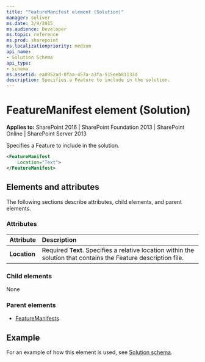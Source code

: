 ```yaml
---
title: "FeatureManifest element (Solution)"
manager: soliver
ms.date: 3/9/2015
ms.audience: Developer
ms.topic: reference
ms.prod: sharepoint
ms.localizationpriority: medium
api_name:
- Solution Schema
api_type:
- schema
ms.assetid: ea8952ad-0faa-457a-a3fa-515eeb81133d
description: Specifies a Feature to include in the solution.
---
```


# FeatureManifest element (Solution)

**Applies to:** SharePoint 2016 | SharePoint Foundation 2013 | SharePoint Online | SharePoint Server 2013
  
Specifies a Feature to include in the solution.
  
```XML
<FeatureManifest
    Location="Text">
</FeatureManifest>
```

## Elements and attributes

The following sections describe attributes, child elements, and parent elements.

### Attributes

|**Attribute**|**Description**|
|:-----|:-----|
|**Location** <br/> |Required **Text**. Specifies a relative location within the solution that contains the Feature description file.  <br/> |
   
### Child elements

None
   
### Parent elements

- [FeatureManifests](featuremanifests-element-solution.md)
   
## Example

For an example of how this element is used, see [Solution schema](solution-schema.md).
  

